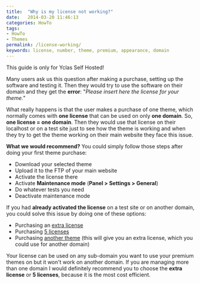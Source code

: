 ```yaml
---
title:  "Why is my license not working?"
date:   2014-03-20 11:46:13
categories: HowTo
tags: 
- HowTo
- Themes
permalink: /license-working/
keywords: license, number, theme, premium, appearance, domain
---
```

<div class="alert alert-warning">
<strong><i class="glyphicon glyphicon-warning-sign"></i> </strong> This guide is only for Yclas Self Hosted!
</div>

Many users ask us this question after making a purchase, setting up the software and testing it. Then they would try to use the software on their domain and they get the **error**: "_Please insert here the license for your theme."_

What really happens is that the user makes a purchase of one theme, which normally comes with **one license** that can be used on only **one domain**. So, **one license = one domain**. Then they would use that license on their localhost or on a test site just to see how the theme is working and when they try to get the theme working on their main website they face this issue.

**What we would recommend?** You could simply follow those steps after doing your first theme purchase: 

* Download your selected theme
* Upload it to the FTP of your main website
* Activate the license there
* Activate **Maintenance mode** (**Panel > Settings > General**)
* Do whatever tests you need
* Deactivate maintenance mode

If you had **already activated the license** on a test site or on another domain, you could solve this issue by doing one of these options:

* Purchasing an [extra license](https://selfhosted.yclas.com/services/one-extra-license.html)
* Purchasing [5 licenses](https://selfhosted.yclas.com/services/theme-license-5-sites.html)
* Purchasing [another theme](https://selfhosted.yclas.com/themes/) (this will give you an extra license, which you could use for another domain)

Your license can be used on any sub-domain you want to use your premium themes on but it won't work on another domain. If you are managing more than one domain I would definitely recommend you to choose the **extra license** or **5 licenses**, because it is the most cost efficient.

